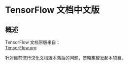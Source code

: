 # TensorFlow 文档中文版

## 概述

TensorFlow 文档原版来自：  
[TensorFlow.org](https://www.tensorflow.org)

针对目前流行汉化文档版本落后的问题，景略集智发起本项目。

